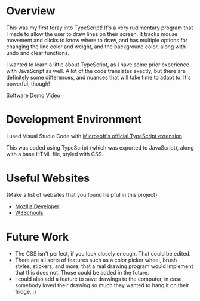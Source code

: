 # Overview

This was my first foray into TypeScript! It's a very rudimentary program that I made to allow the user to draw lines on their screen. It tracks mouse movement and clicks to know where to draw, and has multiple options for changing the line color and weight, and the background color, along with undo and clear functions.

I wanted to learn a little about TypeScript, as I have some prior experience with JavaScript as well. A lot of the code translates exactly, but there are definitely some differences, and nuances that will take time to adapt to. It's powerful, though!

[Software Demo Video](https://youtu.be/JBcwjveBi5k)

# Development Environment

I used Visual Studio Code with [Microsoft's official TypeScript extension](https://marketplace.visualstudio.com/items?itemName=ms-vscode.vscode-typescript-next).

This was coded using TypeScript (which was exported to JavaScript), along with a base HTML file, styled with CSS.

# Useful Websites

{Make a list of websites that you found helpful in this project}

- [Mozilla Developer](https://developer.mozilla.org/en-US/)
- [W3Schools](https://www.w3schools.com/)

# Future Work

- The CSS isn't perfect, if you look closely enough. That could be edited.
- There are all sorts of features such as a color picker wheel, brush styles, stickers, and more, that a real drawing program would implement that this does not. Those could be added in the future.
- I could also add a feature to save drawings to the computer, in case somebody loved their drawing so much they wanted to hang it on their fridge. :)